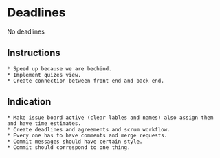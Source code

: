 # Deadlines
   No deadlines 

## Instructions
    * Speed up because we are bechind.
    * Implement quizes view.
    * Create connection between front end and back end.

## Indication
    * Make issue board active (clear lables and names) also assign them and have time estimates.
    * Create deadlines and agreements and scrum workflow.
    * Every one has to have comments and merge requests.
    * Commit messages should have certain style.
    * Commit should correspond to one thing.

